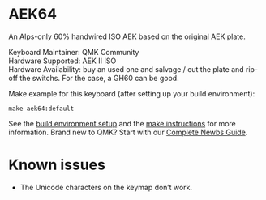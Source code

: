 # AEK64

An Alps-only 60% handwired ISO AEK based on the original AEK plate.

Keyboard Maintainer: QMK Community  
Hardware Supported: AEK II ISO  
Hardware Availability: buy an used one and salvage / cut the plate and rip-off the switchs. For the case, a GH60 can be good.

Make example for this keyboard (after setting up your build environment):

    make aek64:default

See the [build environment setup](https://docs.qmk.fm/#/getting_started_build_tools) and the [make instructions](https://docs.qmk.fm/#/getting_started_make_guide) for more information. Brand new to QMK? Start with our [Complete Newbs Guide](https://docs.qmk.fm/#/newbs).

# Known issues

* The Unicode characters on the keymap don’t work.
